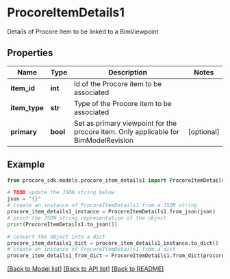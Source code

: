 # ProcoreItemDetails1

Details of Procore item to be linked to a BimViewpoint

## Properties

Name | Type | Description | Notes
------------ | ------------- | ------------- | -------------
**item_id** | **int** | Id of the Procore item to be associated | 
**item_type** | **str** | Type of the Procore item to be associated | 
**primary** | **bool** | Set as primary viewpoint for the procore item. Only applicable for BimModelRevision | [optional] 

## Example

```python
from procore_sdk.models.procore_item_details1 import ProcoreItemDetails1

# TODO update the JSON string below
json = "{}"
# create an instance of ProcoreItemDetails1 from a JSON string
procore_item_details1_instance = ProcoreItemDetails1.from_json(json)
# print the JSON string representation of the object
print(ProcoreItemDetails1.to_json())

# convert the object into a dict
procore_item_details1_dict = procore_item_details1_instance.to_dict()
# create an instance of ProcoreItemDetails1 from a dict
procore_item_details1_from_dict = ProcoreItemDetails1.from_dict(procore_item_details1_dict)
```
[[Back to Model list]](../README.md#documentation-for-models) [[Back to API list]](../README.md#documentation-for-api-endpoints) [[Back to README]](../README.md)


